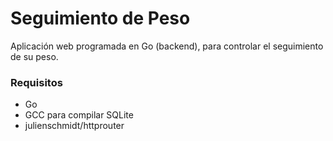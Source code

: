 # Seguimiento de Peso

Aplicación web programada en Go (backend), para controlar el seguimiento de su peso.

### Requisitos
* Go
* GCC para compilar SQLite
* julienschmidt/httprouter
